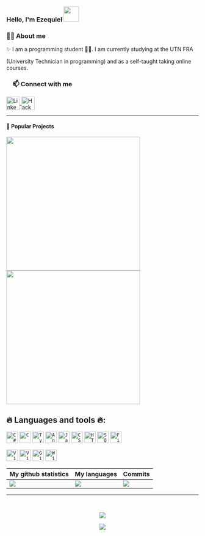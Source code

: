 ### Hello, I'm Ezequiel <img src="https://github.com/rajput2107/rajput2107/blob/master/Assets/Hi.gif" width="40px">

<!--IMG
<img align="right" alt="Coding" width="300" height="250" src="https://github.com/Ayushparikh-code/Ayushparikh-code/blob/main/coding-freak%20(1).gif">
<img align="right" height="220" width="300" src="https://cdn.dribbble.com/users/2238041/screenshots/4763918/working.gif" /> </a>-->

<h3><a id="user-content-about-me" class="anchor" aria-hidden="true" href="#about-me"></a>🙋‍♂️ About me</h3>
✨ I am a programming student 👨‍💻. I am currently studying at the UTN FRA 

(University Technician in programming) and as a self-taught taking online courses.



<h3><a id="user-content-about-me" class="anchor" aria-hidden="true" href="#about-me"><svg class="octicon octicon-link" viewBox="0 0 16 16" version="1.1" width="16" height="16" aria-hidden="true"></a>📫 Connect with me</h3>
 
 <a href="https://www.linkedin.com/in/ezequielbamio/" title="LinkedIn">
    <img align="center" alt="LinkedIn" width="35px" src="https://imgur.com/2RQO1BD.png">
</a>
<a href="https://www.hackerrank.com/ezequielbamiok" title="HackerRank">
    <img align="center" alt="HackerRank" width="35px" src="https://imgur.com/TzEedbW.png">
</a>
  
<hr>
  
#### 📌 Popular Projects
<a href="https://github.com/MrBlueBird2/mrbluebird2">
  <img width="350" align="center" src="https://github-readme-stats.vercel.app/api/pin?username=EzequielBamio&repo=utn_prog_y_lab_II-master&theme=algolia&icon_color=7eace9" />
</a>    
<a href="https://github.com/mrbluebird2/portfolio-react">
  <img width="350" align="center" src="https://github-readme-stats.vercel.app/api/pin?username=EzequielBamio&repo=angular_course&theme=algolia&icon_color=7eace9" />
</a>
  
## 🔥 Languages and tools 🔥:

  <code><a href="#"><img title="C#" height="30" src="https://imgur.com/A8vhezE.png"></a></code>
  <code><a href="#"><img title="C" height="30" src="https://imgur.com/o9rMryN.png"></a></code>
  <code><a href="#"><img title="Typescript" height="30" src="https://imgur.com/3qHFY5I.png"></a></code>
  <code><a href="#"><img title="Angular" height="30" src="https://imgur.com/m7AhBRv.png"></a></code>
  <code><a href="#"><img title="Javascript" height="30" src="https://imgur.com/iEV2Tm6.png"></a></code>
  <code><a href="#"><img title="CSS" height="30" src="https://imgur.com/RLbtzaS.png"></a></code>
  <code><a href="#"><img title="HTML" height="30" src="https://imgur.com/6ikndky.png"></a></code>
  <code><a href="#"><img title="SQLServer" height="30" src="https://imgur.com/twdCivJ.png"></a></code>
  <code><a href="#"><img title="Firebase" height="30" src="https://imgur.com/dANYLOw.png"></a></code>
  
  <code><a href="#"><img title="VisualStudio" height="30" src="https://imgur.com/kwJKckj.png"></a></code>
  <code><a href="#"><img title="VisualStudioCode" height="30" src="https://imgur.com/tCzXZgT.png"></a></code>
  <code><a href="#"><img title="Github" height="30" src="https://imgur.com/xPFY9Me.png"></a></code>
  <code><a href="#"><img title="Windows" height="30" src="https://imgur.com/5SCYKIB.png"></a></code>
  
|My github statistics|My languages|Commits|
|-|-|-|
|![](https://github-profile-summary-cards.vercel.app/api/cards/stats?username=EzequielBamio&theme=github_dark)|![](https://github-profile-summary-cards.vercel.app/api/cards/repos-per-language?username=EzequielBamio&theme=github_dark)|![](https://github-profile-summary-cards.vercel.app/api/cards/productive-time?username=EzequielBamio&theme=github_dark)
<hr>
  
<br>
  
<div align="center">
<p ><img src="https://profile-counter.glitch.me/{EzequielBamio}/count.svg" /></p> 

![](https://github-profile-summary-cards.vercel.app/api/cards/profile-details?username=EzequielBamio&theme=github_dark)
  
</div>
